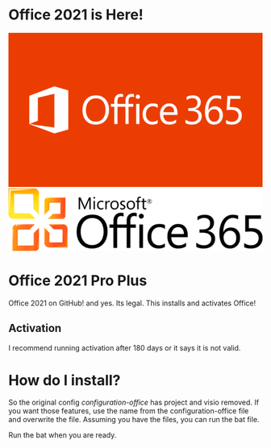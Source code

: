 # Office 2021 is Here!


![office](Microsoft_Office_365_Logo_white_text-700x425.png)
![classic](Microsoft_Office_365_Logo_black_text-700x172.png)
# Office 2021 Pro Plus
Office 2021 on GitHub! and yes. Its legal.
This installs and activates Office!

## Activation
I recommend running activation after 180 days or it says it is not valid.

# How do I install?
So the original config *configuration-office* has project and visio removed. If you want those features, use the name from the configuration-office file and overwrite the file.
Assuming you have the files, you can run the bat file.


Run the bat when you are ready.
